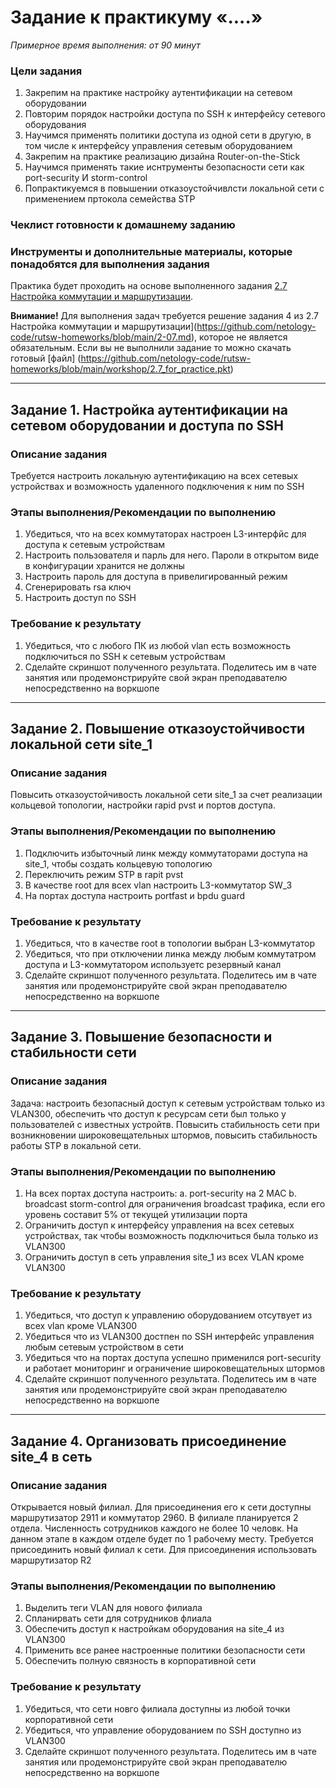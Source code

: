 # Задание к практикуму «....»
 
*Примерное время выполнения: от 90 минут*

### Цели задания
1. Закрепим на практике настройку аутентификации на сетевом оборудовании 
2. Повторим порядок настройки доступа по SSH к интерфейсу сетевого оборудования
3. Научимся применять политики доступа из одной сети в другую, в том числе к интерфейсу управления сетевым оборудованием
4. Закрепим на практике реализацию дизайна Router-on-the-Stick
5. Научимся применять такие иснтрументы безопасности сети как port-security И storm-control
6. Попрактикуемся в повышении отказоустойчивлсти локальной сети с применением пртокола семейства STP 

### Чеклист готовности к домашнему заданию


### Инструменты и дополнительные материалы, которые понадобятся для выполнения задания
Практика будет проходить на основе выполненного задания [2.7 Настройка коммутации и маршрутизации](https://github.com/netology-code/rutsw-homeworks/blob/main/2-07.md).

**Внимание!**
Для выполнения задач требуется решение задания 4 из 2.7 Настройка коммутации и маршрутизации](https://github.com/netology-code/rutsw-homeworks/blob/main/2-07.md), которое не является обязательным. 
Если вы не выполнили задание то можно скачать готовый [файл] (https://github.com/netology-code/rutsw-homeworks/blob/main/workshop/2.7_for_practice.pkt)


---

## Задание 1. Настройка аутентификации на сетевом оборудовании и доступа по SSH 
### Описание задания
Требуется настроить локальную аутентификацию на всех сетевых устройствах и возможность удаленного подключения к ним по SSH

### Этапы выполнения/Рекомендации по выполнению
1. Убедиться, что на всех коммутаторах настроен  L3-интерфйс для доступа к сетевым устройствам
2. Настроить пользователя и парль для него. Пароли в открытом виде в конфигурации хранится не должны
3. Настроить пароль для доступа в привелигированный режим
4. Сгенерировать rsa ключ
5. Настроить доступ по SSH

### Требование к результату
1. Убедиться, что с любого ПК из любой vlan есть возможность подключиться по SSH к сетевым устройствам
2. Сделайте скриншот полученного результата. Поделитесь им в чате занятия или продемонстрируйте свой экран преподавателю непосредственно на воркшопе

--- 
 
## Задание 2. Повышение отказоустойчивости локальной сети site_1
### Описание задания
Повысить отказоустойчивость локальной сети site_1 за счет реализации кольцевой топологии, настройки rapid pvst и портов доступа.

### Этапы выполнения/Рекомендации по выполнению
1. Подключить избыточный линк между коммутаторами доступа на site_1, чтобы создать кольцевую топологию
2. Переключить режим STP в rapit pvst
3. В качестве root для всех vlan настроить L3-коммутатор SW_3
4. На портах доступа настроить portfast и bpdu guard

### Требование к результату
1. Убедиться, что в качестве root в топологии выбран L3-коммутатор
2. Убедиться, что при отключении линка между любым коммутатром доступа и L3-коммутатором используетс резервный канал
3. Сделайте скриншот полученного результата. Поделитесь им в чате занятия или продемонстрируйте свой экран преподавателю непосредственно на воркшопе

---

## Задание 3. Повышение безопасности и стабильности сети
### Описание задания
Задача: настроить безопасный доступ к сетевым устройствам только из VLAN300, обеспечить что доступ к ресурсам сети был только у пользователей с известных устройтв. Повысить стабильность сети при возникновении широковещательных штормов, повысить стабильность работы STP в локальной сети.

### Этапы выполнения/Рекомендации по выполнению
1. На всех портах доступа настроить: 
   a. port-security на 2 MAC 
   b. broadcast storm-control для ограничения broadcast трафика, если его уровень составит 5% от текущей утилизации порта
2. Ограничить доступ к интерфейсу управления на всех сетевых устройствах, так чтобы возможность подключиться была только из VLAN300
3. Ограничить доступ в сеть управления site_1 из всех VLAN кроме VLAN300

### Требование к результату
1. Убедиться, что доступ к управлению оборудованием отсутвует из всех vlan кроме VLAN300
2. Убедиться что из VLAN300 достпен по SSH интерфейс управления любым сетевым устройством в сети
3. Убедиться что на портах доступа успешно применился port-security и работает мониторинг и ограничение широковещательных штормов
4. Сделайте скриншот полученного результата. Поделитесь им в чате занятия или продемонстрируйте свой экран преподавателю непосредственно на воркшопе


--- 
 
## Задание 4. Организовать присоединение site_4 в сеть

### Описание задания
Открывается новый филиал. Для присоединения его к сети доступны маршрутизатор 2911 и коммутатор 2960. В филиале планируется 2 отдела. Численность сотрудников каждого не более 10 человк. На данном этапе в каждом отделе будет по 1 рабочему месту. Требуется присоединить новый филиал к сети. Для присоединения использовать маршрутизатор R2

### Этапы выполнения/Рекомендации по выполнению
1. Выделить теги VLAN для нового филиала
2. Спланирвать сети для сотрудников флиала
3. Обеспечить доступ к настройкам оборудования на site_4 из VLAN300
4. Применить все ранее настроенные политики безопасности сети
5. Обеспечить полную связность в корпоративной сети

### Требование к результату
1. Убедиться, что сети новго филиала доступны из любой точки корпоративной сети
2. Убедиться, что управление оборудованием по SSH доступно из VLAN300
3. Сделайте скриншот полученного результата. Поделитесь им в чате занятия или продемонстрируйте свой экран преподавателю непосредственно на воркшопе
